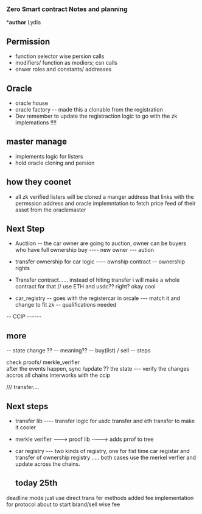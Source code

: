 ### Zero Smart contract Notes and planning
***author** Lydia

## Permission
- function selector wise persion calls
- modifiers/ function as modiers; csn calls
- onwer roles and constants/ addresses

## Oracle
- oracle house
- oracle factory -- made this a clonable from the registration
- Dev remember to update the registraction logic to go with the zk implemations !!!!

## master manage
- implements logic for listers
- hold oracle cloning and persion 

## how they coonet
- all zk verified listers will be cloned a manger address that links with the permssion address and oracle implemntation to fetch price feed of their asset from the oraclemaster


## Next Step

- Auctiion -- the car owner are going to auction, owner can be buyers who have full ownership
buy ---- new owner --- aution 

- transfer ownership for car logic ---- ownship contract -- ownership rights 
  
- Transfer contract...... instead of hiting transfer i will make a whole contract for that
// use ETH and usdc?? right? okay cool
  
- car_registry -- goes with the registercar in orcale --- match it and change to fit zk -- qualifications needed

-- CCIP ------

## more 
-- state change ?? -- meaning??
-- buy(list) / sell
-- steps 

check proofs/ merkle_verifier  
after the events happen, sync /update ?? the state --- verify the changes accros all chains
interworks with the ccip


/// transfer....

## Next steps
- transfer lib ---- transfer logic for usdc transfer and eth transfer to make it cooler
- merkle verifier ---> proof lib ----> adds prrof to tree
- car registry --- two kinds of registry, one for fist time car registar and transfer of ownership registry ..... both cases use the merkel verfier and update across the chains.

  ## today 25th
deadline mode just use direct trans
fer methods
added fee implementation for protocol
about to start brand/sell wise fee 
